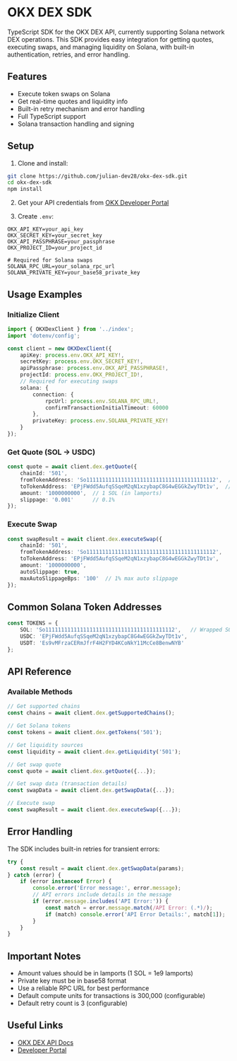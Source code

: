 # OKX DEX SDK

TypeScript SDK for the OKX DEX API, currently supporting Solana network DEX operations. This SDK provides easy integration for getting quotes, executing swaps, and managing liquidity on Solana, with built-in authentication, retries, and error handling.

## Features
- Execute token swaps on Solana
- Get real-time quotes and liquidity info
- Built-in retry mechanism and error handling
- Full TypeScript support
- Solana transaction handling and signing

## Setup

1. Clone and install:
```bash
git clone https://github.com/julian-dev28/okx-dex-sdk.git
cd okx-dex-sdk
npm install
```

2. Get your API credentials from [OKX Developer Portal](https://www.okx.com/web3/build/docs/waas/introduction-to-developer-portal-interface)

3. Create `.env`:
```env
OKX_API_KEY=your_api_key
OKX_SECRET_KEY=your_secret_key
OKX_API_PASSPHRASE=your_passphrase
OKX_PROJECT_ID=your_project_id

# Required for Solana swaps
SOLANA_RPC_URL=your_solana_rpc_url
SOLANA_PRIVATE_KEY=your_base58_private_key
```

## Usage Examples

### Initialize Client
```typescript
import { OKXDexClient } from '../index';
import 'dotenv/config';

const client = new OKXDexClient({
    apiKey: process.env.OKX_API_KEY!,
    secretKey: process.env.OKX_SECRET_KEY!,
    apiPassphrase: process.env.OKX_API_PASSPHRASE!,
    projectId: process.env.OKX_PROJECT_ID!,
    // Required for executing swaps
    solana: {
        connection: {
            rpcUrl: process.env.SOLANA_RPC_URL!,
            confirmTransactionInitialTimeout: 60000
        },
        privateKey: process.env.SOLANA_PRIVATE_KEY!
    }
});
```

### Get Quote (SOL → USDC)
```typescript
const quote = await client.dex.getQuote({
    chainId: '501',
    fromTokenAddress: 'So11111111111111111111111111111111111111112',  // SOL
    toTokenAddress: 'EPjFWdd5AufqSSqeM2qN1xzybapC8G4wEGGkZwyTDt1v',  // USDC
    amount: '1000000000',  // 1 SOL (in lamports)
    slippage: '0.001'      // 0.1%
});
```

### Execute Swap
```typescript
const swapResult = await client.dex.executeSwap({
    chainId: '501',
    fromTokenAddress: 'So11111111111111111111111111111111111111112',
    toTokenAddress: 'EPjFWdd5AufqSSqeM2qN1xzybapC8G4wEGGkZwyTDt1v',
    amount: '1000000000',
    autoSlippage: true,
    maxAutoSlippageBps: '100'  // 1% max auto slippage
});
```

## Common Solana Token Addresses
```typescript
const TOKENS = {
    SOL: 'So11111111111111111111111111111111111111112',   // Wrapped SOL
    USDC: 'EPjFWdd5AufqSSqeM2qN1xzybapC8G4wEGGkZwyTDt1v',
    USDT: 'Es9vMFrzaCERmJfrF4H2FYD4KCoNkY11McCe8BenwNYB'
};
```

## API Reference

### Available Methods
```typescript
// Get supported chains
const chains = await client.dex.getSupportedChains();

// Get Solana tokens
const tokens = await client.dex.getTokens('501');

// Get liquidity sources
const liquidity = await client.dex.getLiquidity('501');

// Get swap quote
const quote = await client.dex.getQuote({...});

// Get swap data (transaction details)
const swapData = await client.dex.getSwapData({...});

// Execute swap
const swapResult = await client.dex.executeSwap({...});
```

## Error Handling
The SDK includes built-in retries for transient errors:

```typescript
try {
    const result = await client.dex.getSwapData(params);
} catch (error) {
    if (error instanceof Error) {
        console.error('Error message:', error.message);
        // API errors include details in the message
        if (error.message.includes('API Error:')) {
            const match = error.message.match(/API Error: (.*)/);
            if (match) console.error('API Error Details:', match[1]);
        }
    }
}
```

## Important Notes
- Amount values should be in lamports (1 SOL = 1e9 lamports)
- Private key must be in base58 format
- Use a reliable RPC URL for best performance
- Default compute units for transactions is 300,000 (configurable)
- Default retry count is 3 (configurable)

## Useful Links
- [OKX DEX API Docs](https://www.okx.com/web3/build/docs/waas/dex-api-reference)
- [Developer Portal](https://www.okx.com/web3/build/docs/waas/introduction-to-developer-portal-interface)